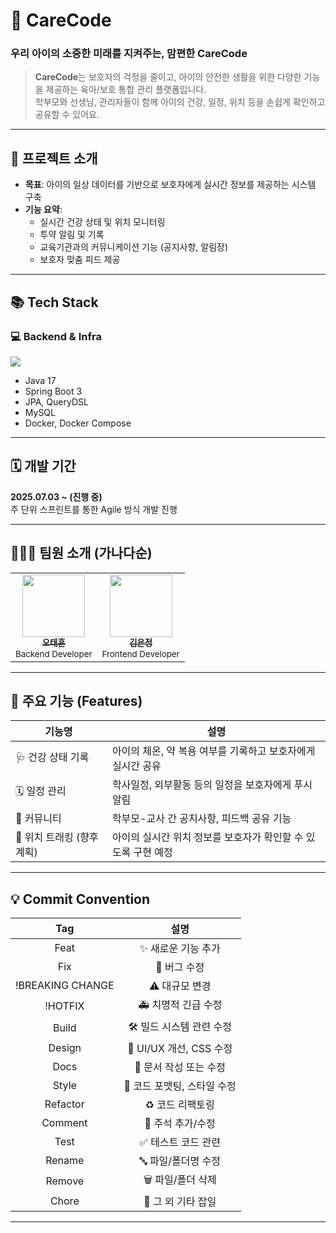 # 🧸 CareCode
### **우리 아이의 소중한 미래를 지켜주는, 맘편한 CareCode**

> **CareCode**는 보호자의 걱정을 줄이고, 아이의 안전한 생활을 위한 다양한 기능을 제공하는 육아/보호 통합 관리 플랫폼입니다.  
> 학부모와 선생님, 관리자들이 함께 아이의 건강, 일정, 위치 등을 손쉽게 확인하고 공유할 수 있어요.

---

## 🔧 프로젝트 소개

- **목표**: 아이의 일상 데이터를 기반으로 보호자에게 실시간 정보를 제공하는 시스템 구축
- **기능 요약**:
  - 실시간 건강 상태 및 위치 모니터링
  - 투약 알림 및 기록
  - 교육기관과의 커뮤니케이션 기능 (공지사항, 알림장)
  - 보호자 맞춤 피드 제공

---

## 📚 Tech Stack

### 💻 Backend & Infra
<img src="https://skillicons.dev/icons?i=java,spring,mysql,docker&perline=4" />

- Java 17  
- Spring Boot 3  
- JPA, QueryDSL  
- MySQL  
- Docker, Docker Compose  

---

## 🗓 개발 기간

**2025.07.03 ~ (진행 중)**  
주 단위 스프린트를 통한 Agile 방식 개발 진행

---

## 🧑‍🤝‍🧑 팀원 소개 (가나다순)

<table>
  <tbody>
    <tr>
      <td align="center"><a href="https://github.com/RosieOh"><img src="https://github.com/SP0F0/.github/assets/62829894/89996fac-c626-44e8-ba10-3dcc17252079" width="100px;" alt=""/><br /><sub><b>오태훈</b></sub></a><br /><small>Backend Developer</small></td>
      <td align="center"><a href="https://github.com/kej613"><img src="https://github.com/SP0F0/.github/assets/62829894/fc0c73b5-3bdc-4edf-8c7f-b7b8eff9bf67" width="100px;" alt=""/><br /><sub><b>김은정</b></sub></a><br /><small>Frontend Developer</small></td>
    </tr>
  </tbody>
</table>

---

## 🚀 주요 기능 (Features)

| 기능명 | 설명 |
|-------|------|
| 🩺 건강 상태 기록 | 아이의 체온, 약 복용 여부를 기록하고 보호자에게 실시간 공유 |
| 🗓️ 일정 관리 | 학사일정, 외부활동 등의 일정을 보호자에게 푸시 알림 |
| 📌 커뮤니티 | 학부모-교사 간 공지사항, 피드백 공유 기능 |
| 📍 위치 트래킹 (향후 계획) | 아이의 실시간 위치 정보를 보호자가 확인할 수 있도록 구현 예정 |

---

## 💡 Commit Convention

|       Tag        |               설명               |
| :--------------: | :------------------------------: |
|       Feat       | ✨ 새로운 기능 추가 |
|       Fix        | 🐞 버그 수정 |
| !BREAKING CHANGE | ⚠️ 대규모 변경 |
|     !HOTFIX      | 🚑 치명적 긴급 수정 |
|      Build       | 🛠️ 빌드 시스템 관련 수정 |
|      Design      | 🎨 UI/UX 개선, CSS 수정 |
|       Docs       | 📝 문서 작성 또는 수정 |
|      Style       | 💅 코드 포맷팅, 스타일 수정 |
|     Refactor     | ♻️ 코드 리팩토링 |
|     Comment      | 💬 주석 추가/수정 |
|       Test       | ✅ 테스트 코드 관련 |
|      Rename      | 🔤 파일/폴더명 수정 |
|      Remove      | 🗑️ 파일/폴더 삭제 |
|      Chore       | 🔧 그 외 기타 잡일 |

---

